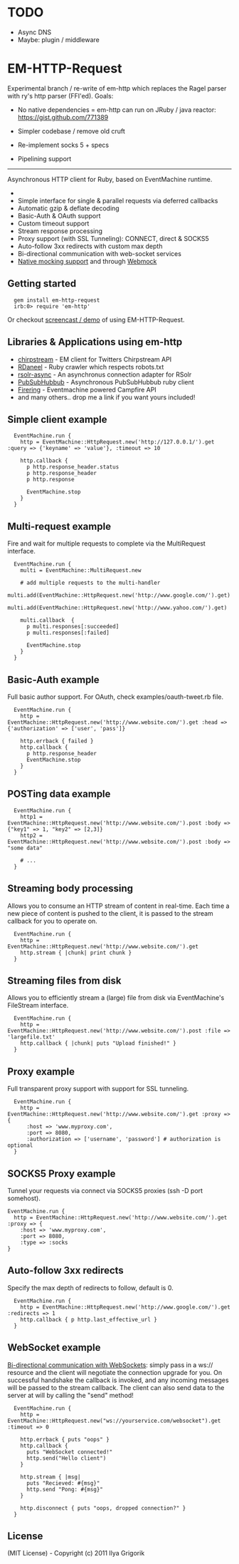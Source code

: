 # TODO
 - Async DNS
 - Maybe: plugin / middleware


EM-HTTP-Request
===============

Experimental branch / re-write of em-http which replaces the Ragel parser with ry's http parser (FFI'ed). Goals:

- No native dependencies = em-http can run on JRuby / java reactor: https://gist.github.com/771389
- Simpler codebase / remove old cruft

- Re-implement socks 5 + specs
- Pipelining support

***

Asynchronous HTTP client for Ruby, based on EventMachine runtime.

-
- Simple interface for single & parallel requests via deferred callbacks
- Automatic gzip & deflate decoding
- Basic-Auth & OAuth support
- Custom timeout support
- Stream response processing
- Proxy support (with SSL Tunneling): CONNECT, direct & SOCKS5
- Auto-follow 3xx redirects with custom max depth
- Bi-directional communication with web-socket services
- [Native mocking support](http://wiki.github.com/igrigorik/em-http-request/mocking-httprequest) and through [Webmock](http://github.com/bblimke/webmock)

Getting started
---------------

      gem install em-http-request
      irb:0> require 'em-http'

Or checkout [screencast / demo](http://everburning.com/news/eventmachine-screencast-em-http-request/) of using EM-HTTP-Request.

Libraries & Applications using em-http
--------------------------------------

- [chirpstream](http://github.com/joshbuddy/chirpstream) - EM client for Twitters Chirpstream API
- [RDaneel](http://github.com/hasmanydevelopers/RDaneel) - Ruby crawler which respects robots.txt
- [rsolr-async](http://github.com/mwmitchell/rsolr-async) - An asynchronus connection adapter for RSolr
- [PubSubHubbub](http://github.com/igrigorik/PubSubHubbub) - Asynchronous PubSubHubbub ruby client
- [Firering](http://github.com/EmmanuelOga/firering) - Eventmachine powered Campfire API
- and many others.. drop me a link if you want yours included!

Simple client example
---------------------

      EventMachine.run {
        http = EventMachine::HttpRequest.new('http://127.0.0.1/').get :query => {'keyname' => 'value'}, :timeout => 10

        http.callback {
          p http.response_header.status
          p http.response_header
          p http.response

          EventMachine.stop
        }
      }

Multi-request example
---------------------

Fire and wait for multiple requests to complete via the MultiRequest interface.

      EventMachine.run {
        multi = EventMachine::MultiRequest.new

        # add multiple requests to the multi-handler
        multi.add(EventMachine::HttpRequest.new('http://www.google.com/').get)
        multi.add(EventMachine::HttpRequest.new('http://www.yahoo.com/').get)

        multi.callback  {
          p multi.responses[:succeeded]
          p multi.responses[:failed]

          EventMachine.stop
        }
      }

Basic-Auth example
------------------

Full basic author support. For OAuth, check examples/oauth-tweet.rb file.

      EventMachine.run {
        http = EventMachine::HttpRequest.new('http://www.website.com/').get :head => {'authorization' => ['user', 'pass']}

        http.errback { failed }
        http.callback {
          p http.response_header
          EventMachine.stop
        }
      }


POSTing data example
--------------------

      EventMachine.run {
        http1 = EventMachine::HttpRequest.new('http://www.website.com/').post :body => {"key1" => 1, "key2" => [2,3]}
        http2 = EventMachine::HttpRequest.new('http://www.website.com/').post :body => "some data"

        # ...
      }

Streaming body processing
-------------------------

Allows you to consume an HTTP stream of content in real-time. Each time a new piece of content is pushed
to the client, it is passed to the stream callback for you to operate on.

      EventMachine.run {
        http = EventMachine::HttpRequest.new('http://www.website.com/').get
        http.stream { |chunk| print chunk }
      }

Streaming files from disk
-------------------------
Allows you to efficiently stream a (large) file from disk via EventMachine's FileStream interface.

      EventMachine.run {
        http = EventMachine::HttpRequest.new('http://www.website.com/').post :file => 'largefile.txt'
        http.callback { |chunk| puts "Upload finished!" }
      }

Proxy example
-------------
Full transparent proxy support with support for SSL tunneling.

      EventMachine.run {
        http = EventMachine::HttpRequest.new('http://www.website.com/').get :proxy => {
          :host => 'www.myproxy.com',
          :port => 8080,
          :authorization => ['username', 'password'] # authorization is optional
      }

SOCKS5 Proxy example
-------------
Tunnel your requests via connect via SOCKS5 proxies (ssh -D port somehost).

    EventMachine.run {
      http = EventMachine::HttpRequest.new('http://www.website.com/').get :proxy => {
        :host => 'www.myproxy.com',
        :port => 8080,
        :type => :socks
    }

Auto-follow 3xx redirects
-------------------------

Specify the max depth of redirects to follow, default is 0.

      EventMachine.run {
        http = EventMachine::HttpRequest.new('http://www.google.com/').get :redirects => 1
        http.callback { p http.last_effective_url }
      }

WebSocket example
-----------------

[Bi-directional communication with WebSockets](http://www.igvita.com/2009/12/22/ruby-websockets-tcp-for-the-browser/): simply pass in a ws:// resource and the client will negotiate the connection upgrade for you. On successful handshake the callback is invoked, and any incoming messages will be passed to the stream callback. The client can also send data to the server at will by calling the "send" method!

      EventMachine.run {
        http = EventMachine::HttpRequest.new("ws://yourservice.com/websocket").get :timeout => 0

        http.errback { puts "oops" }
        http.callback {
          puts "WebSocket connected!"
          http.send("Hello client")
        }

        http.stream { |msg|
          puts "Recieved: #{msg}"
          http.send "Pong: #{msg}"
        }

        http.disconnect { puts "oops, dropped connection?" }
      }

License
-------

(MIT License) - Copyright (c) 2011 Ilya Grigorik